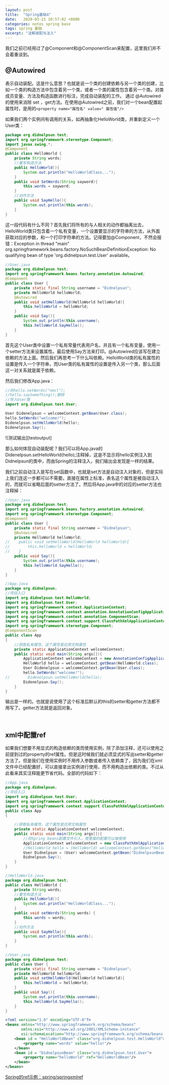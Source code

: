 ```yaml
---
layout: post
title:  "Spring基础4"
date:   2020-03-21 10:57:02 +0800
categories: notes spring base
tags: spring 基础
excerpt: "注解装配与注入"
---
```


我们之前已经用过了@Component和@ComponentScan来配置，这里我们并不会着重谈到。

## @Autowired

表示自动装配。这是什么意思？也就是说一个类的创建依赖与另一个类的创建，比如一个类的构造方法中包含着另一个类，或者一个类的属性包含着另一个类。对类成员变量、方法及构造函数进行标注，完成自动装配的工作。 通过 @Autowired的使用来消除 set ，get方法。在使用@Autowired之前，我们对一个bean配置起属性时，是用的`<property name="属性名" value=" 属性值"/>`

如果我们两个实例间有调用的关系，如再抽象化HelloWorld类，并重新定义一个User类：

```java
package org.didnelpsun.test;
import org.springframework.stereotype.Component;
import javax.swing.*;
@Component
public class HelloWorld {
    private String words;
    //重写构造方法
    public HelloWorld(){
        System.out.println("HelloWorldClass...");
    }
    public void SetWords(String sayword){
        this.words = sayword;
    }
    //动作方法
    public void SayHello(){
        System.out.println(this.words);
    }
}
```

这一段代码有什么不同？首先我们将所有的与人相关的动作都抽离出去，HelloWorld类只包含着一个私有变量，一个设置要显示的字符串的方法，从外面获取对应的参数，和一个打印字符串的方法。记得要加@Component，不然会报错：Exception in thread "main" org.springframework.beans.factory.NoSuchBeanDefinitionException: No qualifying bean of type 'org.didnelpsun.test.User' available。

```java
//User.java
package org.didnelpsun.test;
import org.springframework.beans.factory.annotation.Autowired;
@Component
public class User {
    private static final String username = "Didnelpsun";
    private HelloWorld helloWorld;
    @Autowired
    public void setHelloWorld(HelloWorld helloWorld){
        this.helloWorld = helloWorld;
    }
    public void Say(){
        System.out.println(this.username);
        this.helloWorld.SayHello();
    }
}
```

首先这个User类中设置一个私有常量代表用户名，并且有一个私有变量，使用一个setter方法来设置属性。最后使用Say方法来打印。@Autowired应该写在建立依赖的方法上面。然后我们再思考一下什么叫依赖。HelloWorld类的私有属性的设置是传入一个字符串，而User类的私有属性的设置是传入另一个类，那么后面这一对关系就是属于依赖。

然后我们修改App.java：

```java
//将hello.setWords("nmsl");
//hello.saySomeThing();删除
//导入User类
import org.didnelpsun.test.User;

User Didenelpsun = welcomeContext.getBean(User.class);
hello.SetWords("welcome!");
Didenelpsun.setHelloWorld(hello);
Didenelpsun.Say();
```

![测试输出][testoutput]

那么如何体现自动装配呢？我们可以将App.java的Didenelpsun.setHelloWorld(hello);注释掉，这是不显示将hello实例注入到Didnelpsun的类中，而由Spring的注释注入，我们输出会发现是一样的结果。

我们之前自动注入是写在set函数中，也就是set方法是自动注入对象的，但是实际上我们连这一步都可以不需要。直接在属性上标准，表名这个属性是被自动注入的，而就可以省略后面的setter方法了。然后将App.java中的对应的setter方法也注释掉：

```java
//User.java
package org.didnelpsun.test;
import org.springframework.beans.factory.annotation.Autowired;
import org.springframework.stereotype.Component;
@Component
public class User {
    private static final String username = "Didnelpsun";
    @Autowired
    private HelloWorld helloWorld;
//    public void setHelloWorld(HelloWorld helloWorld){
//        this.helloWorld = helloWorld;
//    }
    public void Say(){
        System.out.println(this.username);
        this.helloWorld.SayHello();
    }
}
```

```java
//App.java
package org.didnelpsun;
//项目入口
import org.didnelpsun.test.HelloWorld;
import org.didnelpsun.test.User;
import org.springframework.context.ApplicationContext;
import org.springframework.context.annotation.AnnotationConfigApplicationContext;
import org.springframework.context.annotation.ComponentScan;
import org.springframework.context.support.ClassPathXmlApplicationContext;
import org.springframework.stereotype.Component;
@ComponentScan
public class App
{
    //获取私有属性，这个属性是应用文档属性
    private static ApplicationContext welcomeContext;
    public static void main(String args[]){
        ApplicationContext welcomeContext = new AnnotationConfigApplicationContext(App.class);
        HelloWorld hello = welcomeContext.getBean(HelloWorld.class);
        User Didenelpsun = welcomeContext.getBean(User.class);
        hello.SetWords("welcome!");
//        Didenelpsun.setHelloWorld(hello);
        Didenelpsun.Say();
    }
}
```

输出是一样的。也就是说使用了这个标准后默认的this的setter和getter方法都不用写了。getter方法就是返回对象。

&emsp;

## xml中配置ref

如果我们想要不用显式的构造依赖的类而使用实例，除了添加注释，还可以使用之前提到过的property的ref属性。但是这时候我们就必须显式的写出setter和getter方法了。但是我们在使用实例时不用传入参数或者传入依赖类了，因为我们在xml文件中已经配置好，可以直接拿出实例进行使用，而不用构造出依赖的类。不过从此看来其实注释能更节省代码。全部的代码如下：

```java
//App.java
package org.didnelpsun;
//项目入口
import org.didnelpsun.test.User;
import org.springframework.context.ApplicationContext;
import org.springframework.context.support.ClassPathXmlApplicationContext;
public class App
{

    //获取私有属性，这个属性是应用文档属性
    private static ApplicationContext welcomeContext;
    public static void main(String args[]){
        //将Spring beans配置文件引入，使里面的配置可以被使用
        ApplicationContext welcomeContext = new ClassPathXmlApplicationContext("SpringBeans.xml");
        //HelloWorld hello = (HelloWorld) welcomeContext.getBean("HelloWorldBean");
        User Didnelpsun = (User) welcomeContext.getBean("DidnelpsunBean");
        Didnelpsun.Say();
    }
}
```

```java
//HelloWorld.java
package org.didnelpsun.test;
public class HelloWorld {
    private String words;
    //重写构造方法
    public HelloWorld(){
        System.out.println("HelloWorldClass...");
    }
    public void setWords(String words) {
        this.words = words;
    }
    //动作方法
    public void SayHello(){
        System.out.println(this.words);
    }
}
```

```java
//User.java
package org.didnelpsun.test;
public class User {
    private static final String username = "Didnelpsun";
    private HelloWorld helloWorld;
    public void setHelloWorld(HelloWorld helloWorld){
        this.helloWorld = helloWorld;
    }
    public void Say(){
        System.out.println(this.username);
        this.helloWorld.SayHello();
    }
}
```

```xml
<?xml version="1.0" encoding="UTF-8"?>
<beans xmlns="http://www.springframework.org/schema/beans"
       xmlns:xsi="http://www.w3.org/2001/XMLSchema-instance"
       xsi:schemaLocation="http://www.springframework.org/schema/beans http://www.springframework.org/schema/beans/spring-beans.xsd">
    <bean id = "HelloWorldBean" class="org.didnelpsun.test.HelloWorld">
        <property name="words" value="hello!"/>
    </bean>
    <bean id = "DidnelpsunBean" class="org.didnelpsun.test.User">
        <property name="helloWorld" ref="HelloWorldBean"/>
    </bean>
</beans>
```

[Spring的ref示例：spring/springxmlref](https://github.com/Didnelpsun/notes/tree/master/spring/springxmlref)